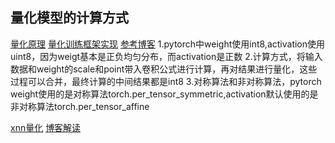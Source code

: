 ## 量化模型的计算方式
[量化原理](https://mp.weixin.qq.com/s?__biz=Mzg3ODU2MzY5MA==&mid=2247488318&idx=1&sn=048c1b78f3b2cb25c05abb115f20d6c6&chksm=cf108b3bf867022d1b214928102d65ed691c81955b59ca02bccdee92584ad9aa8e390e1d2978#rd)
[量化训练框架实现](https://zhuanlan.zhihu.com/p/479101029)
[参考博客](https://blog.csdn.net/zlgahu/article/details/104662203/)
1.pytorch中weight使用int8,activation使用uint8，因为weigt基本是正负均匀分布，而activation是正数
2.计算方式，将输入数据和weight的scale和point带入卷积公式进行计算，再对结果进行量化，这些过程可以合并，最终计算的中间结果都是int8
3.对称算法和非对称算法，pytorch weight使用的是对称算法torch.per_tensor_symmetric,activation默认使用的是非对称算法torch.per_tensor_affine

[xnn量化](https://git.ti.com/cgit/jacinto-ai/pytorch-jacinto-ai-devkit/about/docs/Quantization.md)
[博客解读](https://blog.csdn.net/JachinMa/article/details/104015086)